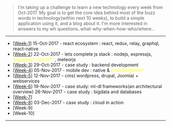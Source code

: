 
> I'm taking up a challenge to learn a new technology every week from Oct-2017. My goal is to get the core idea behind most of the buzz words in technology(within next 10 weeks), to build a simple application using it, and a blog about it. I'm more interested in answers to my wh questions..what-why-when-how-who/where..

*********************
* [[Week-1](https://github.com/gopala-kr/weekend-with-github/tree/master/Projects-Blogs/01-react-ecosystem)] 15-Oct-2017 - react ecosystem : react, redux, relay, graphql, react-native
* [[Week-2](https://github.com/gopala-kr/weekend-with-github/tree/master/Projects-Blogs/02-lets-complete-js-stack)] 22-Oct-2017 - lets complete js stack : nodejs, expressjs, <span style="color:yellow"> *angularjs**, vue.js** </span>, meteorjs
* [[Week-3](https://github.com/gopala-kr/weekend-with-github/tree/master/Projects-Blogs/03-backend-development)] 29-Oct-2017 - case study : backend development
* [[Week-4](https://github.com/gopala-kr/weekend-with-github/blob/master/Projects-Blogs/04-mobile-dev)] 05-Nov-2017 - mobile dev : native & <span style="color:yellow"> *crossplatforms** </span>
* [[Week-5](https://github.com/gopala-kr/weekend-with-github/tree/master/Projects-Blogs/05-opensource-cms)] 12-Nov-2017 - cms( wordpress, drupal, Joomla) + webservices
* [[Week-6](https://github.com/gopala-kr/weekend-with-github/tree/master/Projects-Blogs/06-ml-dl-frameworks)] 19-Nov-2017 - case study: ml-dl frameworks(an architectural overview) 26-Nov-2017 - case study : bigdata and databases
* [[Week-7](https://github.com/gopala-kr/weekend-with-github/tree/master/Projects-Blogs/07-bigdata-databases)] 
* [[Week-8](https://github.com/gopala-kr/weekend-with-github/tree/master/Projects-Blogs/08-cloud-in-action)] 03-Dec-2017 - case study : cloud in action
* [Week-9]
* [Week-10]
*********************
